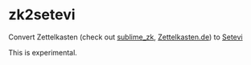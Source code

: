 # zk2setevi

Convert Zettelkasten (check out [sublime_zk](https://github.com/renerocksai/sublime_zk), [Zettelkasten.de](https://zettelkasten.de)) to [Setevi](http://felixbenzbaldas.de/setevi/)

This is experimental.
